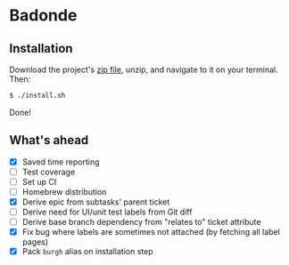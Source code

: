 # Badonde

## Installation

Download the project's [zip file](https://github.com/DavdRoman/Badonde/archive/master.zip), unzip, and navigate to it on your terminal. Then:

```bash
$ ./install.sh
```

Done!

## What's ahead

- [x] Saved time reporting
- [ ] Test coverage
- [ ] Set up CI
- [ ] Homebrew distribution
- [x] Derive epic from subtasks' parent ticket
- [ ] Derive need for UI/unit test labels from Git diff
- [ ] Derive base branch dependency from "relates to" ticket attribute
- [x] Fix bug where labels are sometimes not attached (by fetching all label pages)
- [x] Pack `burgh` alias on installation step
